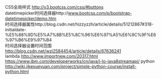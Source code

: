 CSS全局样式                http://v3.bootcss.com/css/#buttons                                              
datetimepicker时间选择器http://www.bootcss.com/p/bootstrap-datetimepicker/demo.htm                   
时间选择器属性http://blog.csdn.net/hizzyzzh/article/details/51212867#318-initialdate-%E5%88%9D%E5%A7%8B%E5%8C%96%E6%97%A5%E6%9C%9F%E6%97%B6%E9%97%B4                                                                          
时间选择器设置时间范围    http://blog.csdn.net/wzj2584454/article/details/67636241                                           
lambda                   http://www.importnew.com/20317.html         https://www.ibm.com/developerworks/cn/java/j-lo-java8streamapi/                                                                                python  http://wiki.jikexueyuan.com/project/simple-python-course/install-python.html
